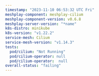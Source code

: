 ```yaml
---
timestamp: "2023-11-10 06:53:32 UTC Fri"
meshplay-component: meshplay-cilium
meshplay-component-version: v0.6.8
meshplay-server-version: "*name"
k8s-distro: minikube
k8s-version: "v1.22.2"
service-mesh: Cilium
service-mesh-version: "v1.14.3"
tests:
  pod/cilium: "Not Running"
  pod/cilium-operator: null
  pod/cilium-operator:  null
overall-status: "failing"
---
```

